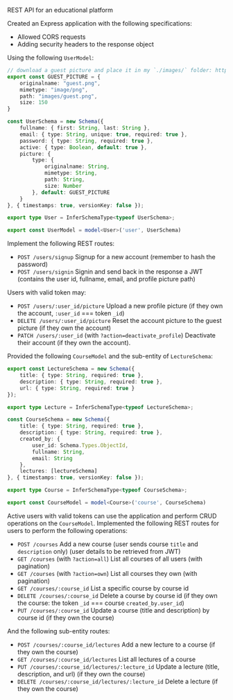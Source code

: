 REST API for an educational platform


Created an Express application with the following specifications:
* Allowed CORS requests
* Adding security headers to the response object

Using the following `UserModel`:
```typescript
// download a guest picture and place it in my `./images/` folder: https://pics.freeicons.io/uploads/icons/png/7287311761535956910-512.png
export const GUEST_PICTURE = {
    originalname: "guest.png",
    mimetype: "image/png",
    path: "images/guest.png",
    size: 150
}

const UserSchema = new Schema({
    fullname: { first: String, last: String },
    email: { type: String, unique: true, required: true },
    password: { type: String, required: true },
    active: { type: Boolean, default: true },
    picture: {
        type: {
            originalname: String,
            mimetype: String,
            path: String,
            size: Number
        }, default: GUEST_PICTURE
    }
}, { timestamps: true, versionKey: false });

export type User = InferSchemaType<typeof UserSchema>;

export const UserModel = model<User>('user', UserSchema)
```
Implement the following REST routes:
* `POST /users/signup` Signup for a new account (remember to hash the password)
* `POST /users/signin` Signin and send back in the response a JWT (contains the user id, fullname, email, and profile picture path)
  
Users with valid token may:
* `POST /users/:user_id/picture` Upload a new profile picture (if they own the account, `:user_id` === token `_id`)
* `DELETE /users/:user_id/picture` Reset the account picture to the guest picture (if they own the account)
* `PATCH /users/:user_id` (with `?action=deactivate_profile`) Deactivate their account (if they own the account).
  
Provided the following `CourseModel` and the sub-entity of `LectureSchema`:
```typescript
export const LectureSchema = new Schema({
    title: { type: String, required: true },
    description: { type: String, required: true },
    url: { type: String, required: true }
});

export type Lecture = InferSchemaType<typeof LectureSchema>;

const CourseSchema = new Schema({
    title: { type: String, required: true },
    description: { type: String, required: true },
    created_by: {
        user_id: Schema.Types.ObjectId,
        fullname: String,
        email: String
    },
    lectures: [lectureSchema]
}, { timestamps: true, versionKey: false });

export type Course = InferSchemaType<typeof CourseSchema>;

export const CourseModel = model<Course>('course', CourseSchema)
```
Active users with valid tokens can use the application and perform CRUD operations on the `CourseModel`. Implemented the following REST routes for users to perform the following operations:
* `POST /courses` Add a new course (user sends course `title` and `description` only) (user details to be retrieved from JWT)
* `GET /courses` (with `?action=all`) List all courses of all users (with pagination)
* `GET /courses` (with `?action=own`) List all courses they own (with pagination)
* `GET /courses/:course_id` List a specific course by course id
* `DELETE /courses/:course_id` Delete a course by course id (if they own the course: the token `_id` === course `created_by.user_id`)
* `PUT /courses/:course_id` Update a course (title and description) by course id (if they own the course)
  
And the following sub-entity routes:
* `POST /courses/:course_id/lectures` Add a new lecture to a course (if they own the course)
* `GET /courses/:course_id/lectures` List all lectures of a course
* `PUT /courses/:course_id/lectures/:lecture_id` Update a lecture (title, description, and url) (if they own the course)
* `DELETE /courses/:course_id/lectures/:lecture_id` Delete a lecture (if they own the course)
